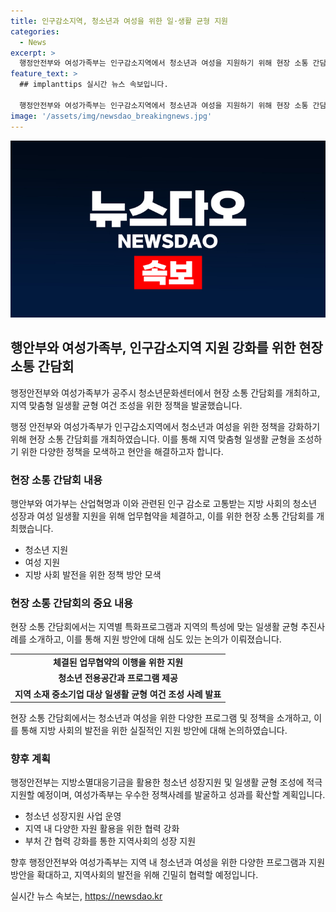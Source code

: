 ```yaml
---
title: 인구감소지역, 청소년과 여성을 위한 일·생활 균형 지원
categories:
  - News
excerpt: >
  행정안전부와 여성가족부는 인구감소지역에서 청소년과 여성을 지원하기 위해 현장 소통 간담회를 개최하고, 지방소멸대응기금을 활용한 정책사업을 추진할 예정이다. 간담회에서는 지역별 특화프로그램과 일·생활 균형 추진사례를 소개하고, 체계적인 지원을 위한 논의가 이뤄졌다. 향후 업무협약을 통해 지역의 우수사례를 발굴하고 지원 방안을 확산할 예정이며, 청소년과 여성의 지역 정착을 위해 다양한 프로그램을 운영하고 체험활동을 제공할 계획이다. 지방소멸대응기금을 활용하여 지원 방침이며, 나아가 지역 내 다양한 자원 활용을 위해 역량을 집중할 것으로 전망된다.
feature_text: >
  ## implanttips 실시간 뉴스 속보입니다.

  행정안전부와 여성가족부는 인구감소지역에서 청소년과 여성을 지원하기 위해 현장 소통 간담회를 개최하고, 지방소멸대응기금을 활용한 정책사업을 추진할 예정이다. 간담회에서는 지역별 특화프로그램과 일·생활 균형 추진사례를 소개하고, 체계적인 지원을 위한 논의가 이뤄졌다. 향후 업무협약을 통해 지역의 우수사례를 발굴하고 지원 방안을 확산할 예정이며, 청소년과 여성의 지역 정착을 위해 다양한 프로그램을 운영하고 체험활동을 제공할 계획이다. 지방소멸대응기금을 활용하여 지원 방침이며, 나아가 지역 내 다양한 자원 활용을 위해 역량을 집중할 것으로 전망된다.
image: '/assets/img/newsdao_breakingnews.jpg'
---
```


<p><img src="/assets/img/newsdao_breakingnews.jpg" alt="implanttips 속보" /></p>

<h2 data-ke-size="size26">행안부와 여성가족부, 인구감소지역 지원 강화를 위한 현장 소통 간담회</h2>

<p>행정안전부와 여성가족부가 공주시 청소년문화센터에서 현장 소통 간담회를 개최하고, 지역 맞춤형 일생활 균형 여건 조성을 위한 정책을 발굴했습니다.</p>

<p data-ke-size="size16">행정 안전부와 여성가족부가 인구감소지역에서 청소년과 여성을 위한 정책을 강화하기 위해 현장 소통 간담회를 개최하였습니다. 이를 통해 지역 맞춤형 일생활 균형을 조성하기 위한 다양한 정책을 모색하고 현안을 해결하고자 합니다.</p>

<h3>현장 소통 간담회 내용</h3>

<p>행안부와 여가부는 산업혁명과 이와 관련된 인구 감소로 고통받는 지방 사회의 청소년 성장과 여성 일생활 지원을 위해 업무협약을 체결하고, 이를 위한 현장 소통 간담회를 개최했습니다.</p>

<ul>
  <li>청소년 지원</li>
  <li>여성 지원</li>
  <li>지방 사회 발전을 위한 정책 방안 모색</li>
</ul>

<h3>현장 소통 간담회의 중요 내용</h3>

<p>현장 소통 간담회에서는 지역별 특화프로그램과 지역의 특성에 맞는 일생활 균형 추진사례를 소개하고, 이를 통해 지원 방안에 대해 심도 있는 논의가 이뤄졌습니다.</p>

<table>
  <tr>
    <td style="text-align: center; height: 17px;"><b>체결된 업무협약의 이행을 위한 지원</b></td>
  </tr>
  <tr>
    <td style="text-align: center; height: 17px;"><b>청소년 전용공간과 프로그램 제공</b></td>
  </tr>
  <tr>
    <td style="text-align: center; height: 17px;"><b>지역 소재 중소기업 대상 일생활 균형 여건 조성 사례 발표</b></td>
  </tr>
</table>

<p data-ke-size="size16">현장 소통 간담회에서는 청소년과 여성을 위한 다양한 프로그램 및 정책을 소개하고, 이를 통해 지방 사회의 발전을 위한 실질적인 지원 방안에 대해 논의하였습니다.</p>

<h3>향후 계획</h3>

<p>행정안전부는 지방소멸대응기금을 활용한 청소년 성장지원 및 일생활 균형 조성에 적극 지원할 예정이며, 여성가족부는 우수한 정책사례를 발굴하고 성과를 확산할 계획입니다.</p>

<ul>
  <li>청소년 성장지원 사업 운영</li>
  <li>지역 내 다양한 자원 활용을 위한 협력 강화</li>
  <li>부처 간 협력 강화를 통한 지역사회의 성장 지원</li>
</ul>

<p data-ke-size="size16">향후 행정안전부와 여성가족부는 지역 내 청소년과 여성을 위한 다양한 프로그램과 지원 방안을 확대하고, 지역사회의 발전을 위해 긴밀히 협력할 예정입니다.</p>
실시간 뉴스 속보는, <a href="https://newsdao.kr" rel="dofollow">https://newsdao.kr</a>


